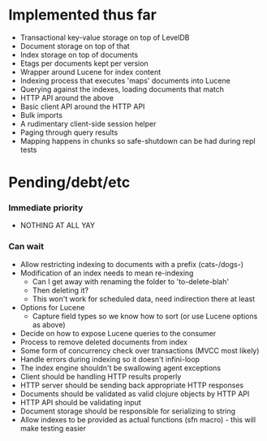 # Implemented thus far

- Transactional key-value storage on top of LevelDB
- Document storage on top of that
- Index storage on top of documents
- Etags per documents kept per version
- Wrapper around Lucene for index content
- Indexing process that executes 'maps' documents into Lucene
- Querying against the indexes, loading documents that match
- HTTP API around the above
- Basic client API around the HTTP API
- Bulk imports
- A rudimentary client-side session helper
- Paging through query results
- Mapping happens in chunks so safe-shutdown can be had during repl tests

# Pending/debt/etc

### Immediate priority

- NOTHING AT ALL YAY

### Can wait

- Allow restricting indexing to documents with a prefix (cats-/dogs-)
- Modification of an index needs to mean re-indexing
  - Can I get away with renaming the folder to 'to-delete-blah'
  - Then deleting it?
  - This won't work for scheduled data, need indirection there at least
- Options for Lucene
  - Capture field types so we know how to sort (or use Lucene options as above)
- Decide on how to expose Lucene queries to the consumer
- Process to remove deleted documents from index
- Some form of concurrency check over transactions (MVCC most likely)
- Handle errors during indexing so it doesn't infini-loop
- The index engine shouldn't be swallowing agent exceptions
- Client should be handling HTTP results properly
- HTTP server should be sending back appropriate HTTP responses
- Documents should be validated as valid clojure objects by HTTP API
- HTTP API should be validating input
- Document storage should be responsible for serializing to string
- Allow indexes to be provided as actual functions (sfn macro) - this will make testing easier

